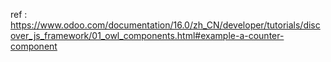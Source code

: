 ref : https://www.odoo.com/documentation/16.0/zh_CN/developer/tutorials/discover_js_framework/01_owl_components.html#example-a-counter-component